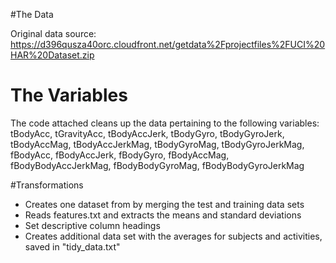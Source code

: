 #The Data

Original data source: https://d396qusza40orc.cloudfront.net/getdata%2Fprojectfiles%2FUCI%20HAR%20Dataset.zip


# The Variables

The code attached cleans up the data pertaining to the following variables: tBodyAcc, tGravityAcc, tBodyAccJerk, tBodyGyro, tBodyGyroJerk, tBodyAccMag, tBodyAccJerkMag, tBodyGyroMag, tBodyGyroJerkMag, fBodyAcc, fBodyAccJerk, fBodyGyro, fBodyAccMag, fBodyBodyAccJerkMag, fBodyBodyGyroMag, fBodyBodyGyroJerkMag


#Transformations
* Creates one dataset from by merging the test and training data sets
* Reads features.txt and extracts the means and standard deviations
* Set descriptive column headings
* Creates additional data set with the averages for subjects and activities, saved in "tidy_data.txt"
